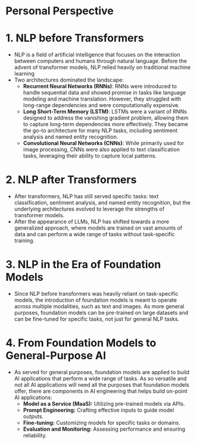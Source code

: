 # Personal Perspective

# 1. NLP before Transformers

- NLP is a field of artificial intelligence that focuses on the interaction
  between computers and humans through natural language. Before the advent of
  transformer models, NLP relied heavily on traditional machine learning
- Two architectures dominated the landscape:
  - **Recurrent Neural Networks (RNNs)**: RNNs were introduced to handle
    sequential data and showed promise in tasks like language modeling and
    machine translation. However, they struggled with long-range dependencies
    and were computationally expensive.
  - **Long Short-Term Memory (LSTM)**: LSTMs were a variant of RNNs designed to
    address the vanishing gradient problem, allowing them to capture long-term
    dependencies more effectively. They became the go-to architecture for many
    NLP tasks, including sentiment analysis and named entity recognition.
  - **Convolutional Neural Networks (CNNs)**: While primarily used for image
    processing, CNNs were also applied to text classification tasks, leveraging
    their ability to capture local patterns.

# 2. NLP after Transformers

- After transformers, NLP has still served specific tasks: text classification,
  sentiment analysis, and named entity recognition, but the underlying
  architectures evolved to leverage the strengths of transformer models.
- After the appearance of LLMs, NLP has shifted towards a more generalized
  approach, where models are trained on vast amounts of data and can perform a
  wide range of tasks without task-specific training.

# 3. NLP in the Era of Foundation Models

- Since NLP before transformers was heavily reliant on task-specific models, the
  introduction of foundation models is meant to operate across multiple
  modalities, such as text and images. As more general purposes, foundation
  models can be pre-trained on large datasets and can be fine-tuned for specific
  tasks, not just for general NLP tasks.

# 4. From Foundation Models to General-Purpose AI

- As served for general purposes, foundation models are applied to build AI
  applications that perform a wide range of tasks. As so versatile and not all
  AI applications will need all the purposes that foundation models offer, there
  are components in AI engineering that helps build on-point AI applications:
  - **Model as a Service (MaaS):** Utilizing pre-trained models via APIs.
  - **Prompt Engineering:** Crafting effective inputs to guide model outputs.
  - **Fine-tuning:** Customizing models for specific tasks or domains.
  - **Evaluation and Monitoring:** Assessing performance and ensuring
    reliability.

